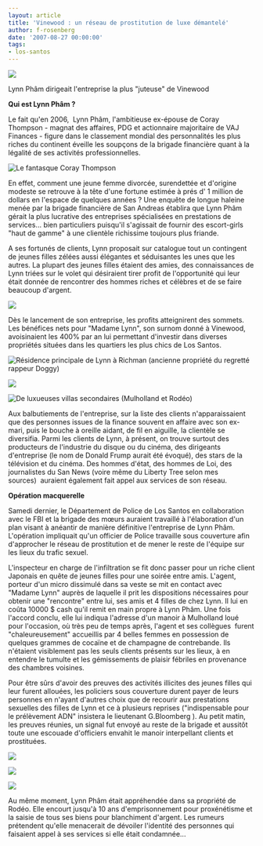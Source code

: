 ```yaml
---
layout: article
title: 'Vinewood : un réseau de prostitution de luxe démantelé'
author: f-rosenberg
date: '2007-08-27 00:00:00'
tags:
- los-santos
---
```


![](  /content/images/2005/01/0_9993.jpg)

Lynn Phâm dirigeait l'entreprise&nbsp;la plus "juteuse" de Vinewood

**Qui est Lynn Phâm ?**

Le fait qu'en 2006, &nbsp;Lynn Phâm, l'ambitieuse ex-épouse de Coray Thompson - magnat des affaires, PDG et&nbsp;actionnaire majoritaire&nbsp;de VAJ Finances - figure dans le classement mondial des personnalités&nbsp;les plus riches du continent&nbsp;éveille les soupçons de la brigade financière quant à la légalité&nbsp;de ses activités professionnelles.

![Le fantasque Coray Thompson](  /content/images/2005/01/0_9992_t.jpg)

En effet, comment une jeune femme divorcée, surendettée et d'origine modeste se retrouve à la tête d'une fortune estimée à prés d' 1 million de dollars en l'espace de quelques années ? Une enquête de longue haleine menée par la brigade financière de San Andreas établira que Lynn Phâm gérait la plus lucrative des entreprises spécialisées en prestations de services... bien particuliers puisqu'il s'agissait de fournir des escort-girls "haut de gamme" à une clientèle richissime toujours plus friande.

A ses fortunés de clients, Lynn proposait sur catalogue tout un contingent de jeunes filles zélées aussi élégantes et séduisantes les unes que les autres. La plupart des jeunes filles étaient des amies, des connaissances de Lynn triées sur le volet qui désiraient tirer profit de l'opportunité qui leur était donnée de rencontrer des hommes riches et célèbres&nbsp;et de se faire beaucoup d'argent.

![](  /content/images/2016/06/0_9984.jpg)

Dès le lancement de son entreprise, les profits atteignirent des sommets. Les bénéfices nets pour "Madame Lynn", son surnom donné à Vinewood, avoisinaient les 400% par an lui permettant d'investir dans diverses propriétés situées dans les quartiers les plus chics de Los Santos.

![Résidence principale de Lynn à Richman (ancienne propriété du regretté rappeur Doggy)](  /content/images/2005/01/0_9990.jpg)

![](  /content/images/2005/01/0_9989.jpg)

![De luxueuses villas secondaires (Mulholland et Rodéo)](  /content/images/2005/01/0_9988.jpg)

Aux balbutiements de l'entreprise, sur la liste des clients n'apparaissaient que des personnes issues de la finance souvent en affaire avec son ex-mari, puis le bouche à oreille aidant, de fil en aiguille, la clientèle se diversifia. Parmi les clients de Lynn, à présent, on trouve surtout des producteurs de l'industrie du disque ou du cinéma, des dirigeants d'entreprise (le nom de Donald Frump aurait été évoqué), des stars de la télévision et du cinéma. Des hommes d'état, des hommes de Loi, des journalistes du San News (voire même du Liberty Tree selon mes sources)&nbsp;&nbsp;auraient également fait appel aux services de son réseau.

**Opération macquerelle**

Samedi dernier, le Département de Police de Los Santos en collaboration avec le FBI et la brigade des mœurs auraient travaillé à l'élaboration d'un plan visant à anéantir de manière définitive l'entreprise de Lynn Phâm. L'opération impliquait qu'un officier de Police travaille sous couverture afin d'approcher le réseau de prostitution et de mener le reste de l'équipe sur les lieux du trafic sexuel.

L'inspecteur en charge de l'infiltration se fit donc passer pour un riche client Japonais en quête de jeunes filles pour une soirée entre amis. L'agent, porteur d'un micro dissimulé dans sa veste se mit en contact avec "Madame Lynn" auprès de laquelle il prit les dispositions nécessaires pour obtenir une "rencontre" entre lui, ses amis et 4 filles de chez Lynn. Il lui en coûta 10000 $ cash qu'il remit en main propre à Lynn Phâm. Une fois l'accord conclu, elle lui indiqua l'adresse d'un manoir à Mulholland loué pour l'occasion, où très peu de temps après, l'agent et ses collègues &nbsp;furent "chaleureusement" accueillis par 4 belles femmes en possession de quelques grammes de cocaïne et de champagne de contrebande.&nbsp;Ils n'étaient visiblement pas les seuls clients présents sur les lieux, à en entendre le tumulte et les gémissements de plaisir fébriles en provenance des chambres voisines.

Pour être sûrs d'avoir des preuves des activités illicites des jeunes filles qui leur furent allouées, les policiers sous couverture durent payer de leurs personnes en n'ayant d'autres choix que de recourir aux prestations sexuelles des filles de Lynn et ce à plusieurs reprises ("indispensable pour le prélèvement ADN"&nbsp;insistera le lieutenant G.Bloomberg&nbsp;). Au petit matin, les preuves réunies, un signal fut envoyé au reste de la brigade et aussitôt toute une escouade d'officiers envahit le manoir interpellant clients et prostituées.

![](  /content/images/2005/01/0_9987.jpg)

![](  /content/images/2005/01/0_9986.jpg)

![](  /content/images/2005/01/0_9985.jpg)

Au même moment, Lynn Phâm était appréhendée dans sa propriété de Rodéo. Elle encourt jusqu'à 10 ans d'emprisonnement pour proxénétisme et la saisie de tous ses biens pour blanchiment d'argent. Les rumeurs prétendent qu'elle menacerait de dévoiler l'identité des personnes qui faisaient appel à ses services si elle était condamnée...

<!--kg-card-end: markdown-->
